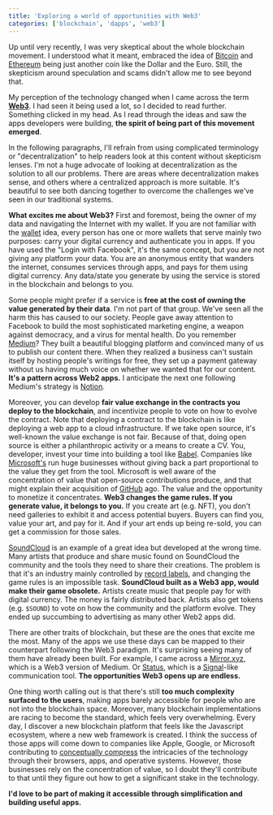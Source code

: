 ```yaml
---
title: 'Exploring a world of opportunities with Web3'
categories: ['blockchain', 'dapps', 'web3']
---
```


Up until very recently,
I was very skeptical about the whole blockchain movement.
I understood what it meant,
embraced the idea of [Bitcoin](https://bitcoin.org/en/) and [Ethereum](https://ethereum.org/en/) being just another coin like the Dollar and the Euro.
Still, the skepticism around speculation and scams didn't allow me to see beyond that.

My perception of the technology changed when I came across the term [**Web3**](https://web3.foundation/).
I had seen it being used a lot,
so I decided to read further.
Something clicked in my head.
As I read through the ideas and saw the apps developers were building,
**the spirit of being part of this movement emerged**.

In the following paragraphs,
I'll refrain from using complicated terminology or "decentralization" to help readers look at this content without skepticism lenses.
I'm not a huge advocate of looking at decentralization as the solution to all our problems.
There are areas where decentralization makes sense,
and others where a centralized approach is more suitable.
It's beautiful to see both dancing together to overcome the challenges we've seen in our traditional systems.

**What excites me about Web3?**
First and foremost,
being the owner of my data and navigating the Internet with my wallet.
If you are not familiar with the [wallet](https://en.wikipedia.org/wiki/Cryptocurrency_wallet) idea,
every person has one or more wallets that serve mainly two purposes:
carry your digital currency and authenticate you in apps.
If you have used the "Login with Facebook",
it's the same concept, but you are not giving any platform your data.
You are an anonymous entity that wanders the internet,
consumes services through apps,
and pays for them using digital currency.
Any data/state you generate by using the service is stored in the blockchain and belongs to you.

Some people might prefer if a service is **free at the cost of owning the value generated by their data**.
I'm not part of that group.
We've seen all the harm this has caused to our society.
People gave away attention to Facebook to build the most sophisticated marketing engine,
a weapon against democracy,
and a virus for mental health.
Do you remember [Medium](https://medium.com)?
They built a beautiful blogging platform and convinced many of us to publish our content there.
When they realized a business can't sustain itself by hosting people's writings for free,
they set up a payment gateway without us having much voice on whether we wanted that for our content.
**It's a pattern across Web2 apps.**
I anticipate the next one following Medium's strategy is [Notion](https://www.notion.so/).

Moreover,
you can develop **fair value exchange in the contracts you deploy to the blockchain**,
and incentivize people to vote on how to evolve the contract.
Note that deploying a contract to the blockchain is like deploying a web app to a cloud infrastructure.
If we take open source,
it's well-known the value exchange is not fair.
Because of that,
doing open source is either a philanthropic activity or a means to create a CV.
You,
developer,
invest your time into building a tool like [Babel](https://babeljs.io/).
Companies like [Microsoft's](https://microsoft.com) run huge businesses without giving back a part proportional to the value they get from the tool.
Microsoft is well aware of the concentration of value that open-source contributions produce,
and that might explain their acquisition of [GitHub](https://github.com) ago.
The value and the opportunity to monetize it concentrates.
**Web3 changes the game rules. If you generate value, it belongs to you.**
If you create art (e.g. NFT),
you don't need galleries to exhibit it and access potential buyers.
Buyers can find you, value your art, and pay for it.
And if your art ends up being re-sold,
you can get a commission for those sales.

[SoundCloud](https://soundcloud.com) is an example of a great idea but developed at the wrong time.
Many artists that produce and share music found on SoundCloud the community and the tools they need to share their creations.
The problem is that it's an industry mainly controlled by [record labels](https://en.wikipedia.org/wiki/Record_label),
and changing the game rules is an impossible task.
**SoundCloud built as a Web3 app, would make their game obsolete.**
Artists create music that people pay for with digital currency.
The money is fairly distributed back.
Artists also get tokens (e.g. `$SOUND`) to vote on how the community and the platform evolve.
They ended up succumbing to advertising as many other Web2 apps did.

There are other traits of blockchain,
but these are the ones that excite me the most.
Many of the apps we use these days can be mapped to their counterpart following the Web3 paradigm.
It's surprising seeing many of them have already been built.
For example,
I came across a [Mirror.xyz](https://mirror.xyz/),
which is a Web3 version of Medium.
Or [Status](https://status.im/),
which is a [Signal](https://signal.org/en/)-like communication tool.
**The opportunities Web3 opens up are endless.**

One thing worth calling out is that there's still **too much complexity surfaced to the users**,
making apps barely accessible for people who are not into the blockchain space.
Moreover, many blockchain implementations are racing to become the standard, which feels very overwhelming.
Every day, I discover a new blockchain platform that feels like the Javascript ecosystem, where a new web framework is created.
I think the success of those apps will come down to companies like Apple, Google, or Microsoft contributing to [conceptually compress](https://m.signalvnoise.com/conceptual-compression-means-beginners-dont-need-to-know-sql-hallelujah/) the intricacies of the technology through their browsers, apps, and operative systems.
However,
those businesses rely on the concentration of value,
so I doubt they'll contribute to that until they figure out how to get a significant stake in the technology.

**I'd love to be part of making it accessible through simplification and building useful apps.**
